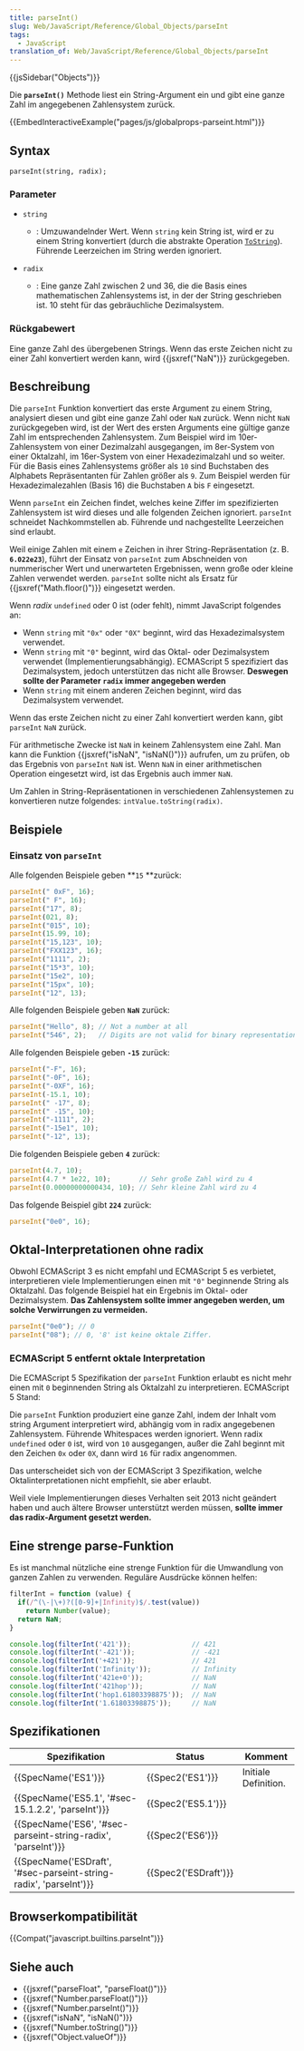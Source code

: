 ```yaml
---
title: parseInt()
slug: Web/JavaScript/Reference/Global_Objects/parseInt
tags:
  - JavaScript
translation_of: Web/JavaScript/Reference/Global_Objects/parseInt
---
```

{{jsSidebar("Objects")}}

Die **`parseInt()`** Methode liest ein String-Argument ein und gibt eine ganze Zahl im angegebenen Zahlensystem zurück.

{{EmbedInteractiveExample("pages/js/globalprops-parseint.html")}}

## Syntax

    parseInt(string, radix);

### Parameter

- `string`
  - : Umzuwandelnder Wert. Wenn `string` kein String ist, wird er zu einem String konvertiert (durch die abstrakte Operation [`ToString`](http://www.ecma-international.org/ecma-262/6.0/#sec-tostring)). Führende Leerzeichen im String werden ignoriert.

- `radix`
  - : Eine ganze Zahl zwischen 2 und 36, die die Basis eines mathematischen Zahlensystems ist, in der der String geschrieben ist. 10 steht für das gebräuchliche Dezimalsystem.

### Rückgabewert

Eine ganze Zahl des übergebenen Strings. Wenn das erste Zeichen nicht zu einer Zahl konvertiert werden kann, wird {{jsxref("NaN")}} zurückgegeben.

## Beschreibung

Die `parseInt` Funktion konvertiert das erste Argument zu einem String, analysiert diesen und gibt eine ganze Zahl oder `NaN` zurück. Wenn nicht `NaN` zurückgegeben wird, ist der Wert des ersten Arguments eine gültige ganze Zahl im entsprechenden Zahlensystem. Zum Beispiel wird im 10er-Zahlensystem von einer Dezimalzahl ausgegangen, im 8er-System von einer Oktalzahl, im 16er-System von einer Hexadezimalzahl und so weiter. Für die Basis eines Zahlensystems größer als `10` sind Buchstaben des Alphabets Repräsentanten für Zahlen größer als `9`. Zum Beispiel werden für Hexadezimalezahlen (Basis 16) die Buchstaben `A` bis `F` eingesetzt.

Wenn `parseInt` ein Zeichen findet, welches keine Ziffer im spezifizierten Zahlensystem ist wird dieses und alle folgenden Zeichen ignoriert. `parseInt` schneidet Nachkommstellen ab. Führende und nachgestellte Leerzeichen sind erlaubt.

Weil einige Zahlen mit einem `e` Zeichen in ihrer String-Repräsentation (z. B. **`6.022e23`**), führt der Einsatz von `parseInt` zum Abschneiden von nummerischer Wert und unerwarteten Ergebnissen, wenn große oder kleine Zahlen verwendet werden. `parseInt` sollte nicht als Ersatz für {{jsxref("Math.floor()")}} eingesetzt werden.

Wenn _radix_ `undefined` oder 0 ist (oder fehlt), nimmt JavaScript folgendes an:

- Wenn `string` mit `"0x"` oder `"0X"` beginnt, wird das Hexadezimalsystem verwendet.
- Wenn `string` mit `"0"` beginnt, wird das Oktal- oder Dezimalsystem verwendet (Implementierungsabhängig). ECMAScript 5 spezifiziert das Dezimalsystem, jedoch unterstützen das nicht alle Browser. **Deswegen sollte der Parameter `radix` immer angegeben werden**
- Wenn `string` mit einem anderen Zeichen beginnt, wird das Dezimalsystem verwendet.

Wenn das erste Zeichen nicht zu einer Zahl konvertiert werden kann, gibt `parseInt` `NaN` zurück.

Für arithmetische Zwecke ist `NaN` in keinem Zahlensystem eine Zahl. Man kann die Funktion {{jsxref("isNaN", "isNaN()")}} aufrufen, um zu prüfen, ob das Ergebnis von `parseInt` `NaN` ist. Wenn `NaN` in einer arithmetischen Operation eingesetzt wird, ist das Ergebnis auch immer `NaN`.

Um Zahlen in String-Repräsentationen in verschiedenen Zahlensystemen zu konvertieren nutze folgendes:
`intValue.toString(radix)`.

## Beispiele

### Einsatz von `parseInt`

Alle folgenden Beispiele geben **`15` **zurück:

```js
parseInt(" 0xF", 16);
parseInt(" F", 16);
parseInt("17", 8);
parseInt(021, 8);
parseInt("015", 10);
parseInt(15.99, 10);
parseInt("15,123", 10);
parseInt("FXX123", 16);
parseInt("1111", 2);
parseInt("15*3", 10);
parseInt("15e2", 10);
parseInt("15px", 10);
parseInt("12", 13);
```

Alle folgenden Beispiele geben **`NaN`** zurück:

```js
parseInt("Hello", 8); // Not a number at all
parseInt("546", 2);   // Digits are not valid for binary representations
```

Alle folgenden Beispiele geben **`-15`** zurück:

```js
parseInt("-F", 16);
parseInt("-0F", 16);
parseInt("-0XF", 16);
parseInt(-15.1, 10);
parseInt(" -17", 8);
parseInt(" -15", 10);
parseInt("-1111", 2);
parseInt("-15e1", 10);
parseInt("-12", 13);
```

Die folgenden Beispiele geben **`4`** zurück:

```js
parseInt(4.7, 10);
parseInt(4.7 * 1e22, 10);       // Sehr große Zahl wird zu 4
parseInt(0.00000000000434, 10); // Sehr kleine Zahl wird zu 4
```

Das folgende Beispiel gibt **`224`** zurück:

```js
parseInt("0e0", 16);
```

## Oktal-Interpretationen ohne radix

Obwohl ECMAScript 3 es nicht empfahl und ECMAScript 5 es verbietet, interpretieren viele Implementierungen einen mit `"0"` beginnende String als Oktalzahl. Das folgende Beispiel hat ein Ergebnis im Oktal- oder Dezimalsystem. **Das Zahlensystem sollte immer angegeben werden, um solche Verwirrungen zu vermeiden.**

```js
parseInt("0e0"); // 0
parseInt("08"); // 0, '8' ist keine oktale Ziffer.
```

### ECMAScript 5 entfernt oktale Interpretation

Die ECMAScript 5 Spezifikation der `parseInt` Funktion erlaubt es nicht mehr einen mit `0` beginnenden String als Oktalzahl zu interpretieren. ECMAScript 5 Stand:

Die `parseInt` Funktion produziert eine ganze Zahl, indem der Inhalt vom string Argument interpretiert wird, abhängig vom in radix angegebenen Zahlensystem. Führende Whitespaces werden ignoriert. Wenn radix `undefined` oder `0` ist, wird von `10` ausgegangen, außer die Zahl beginnt mit den Zeichen `0x` oder `0X`, dann wird `16` für radix angenommen.

Das unterscheidet sich von der ECMAScript 3 Spezifikation, welche Oktalinterpretationen nicht empfiehlt, sie aber erlaubt.

Weil viele Implementierungen dieses Verhalten seit 2013 nicht geändert haben und auch ältere Browser unterstützt werden müssen, **sollte immer das radix-Argument gesetzt werden.**

## Eine strenge parse-Funktion

Es ist manchmal nützliche eine strenge Funktion für die Umwandlung von ganzen Zahlen zu verwenden. Reguläre Ausdrücke können helfen:

```js
filterInt = function (value) {
  if(/^(\-|\+)?([0-9]+|Infinity)$/.test(value))
    return Number(value);
  return NaN;
}

console.log(filterInt('421'));               // 421
console.log(filterInt('-421'));              // -421
console.log(filterInt('+421'));              // 421
console.log(filterInt('Infinity'));          // Infinity
console.log(filterInt('421e+0'));            // NaN
console.log(filterInt('421hop'));            // NaN
console.log(filterInt('hop1.61803398875'));  // NaN
console.log(filterInt('1.61803398875'));     // NaN
```

## Spezifikationen

| Spezifikation                                                                            | Status                       | Komment              |
| ---------------------------------------------------------------------------------------- | ---------------------------- | -------------------- |
| {{SpecName('ES1')}}                                                                 | {{Spec2('ES1')}}         | Initiale Definition. |
| {{SpecName('ES5.1', '#sec-15.1.2.2', 'parseInt')}}                     | {{Spec2('ES5.1')}}     |                      |
| {{SpecName('ES6', '#sec-parseint-string-radix', 'parseInt')}}         | {{Spec2('ES6')}}         |                      |
| {{SpecName('ESDraft', '#sec-parseint-string-radix', 'parseInt')}} | {{Spec2('ESDraft')}} |                      |

## Browserkompatibilität

{{Compat("javascript.builtins.parseInt")}}

## Siehe auch

- {{jsxref("parseFloat", "parseFloat()")}}
- {{jsxref("Number.parseFloat()")}}
- {{jsxref("Number.parseInt()")}}
- {{jsxref("isNaN", "isNaN()")}}
- {{jsxref("Number.toString()")}}
- {{jsxref("Object.valueOf")}}
